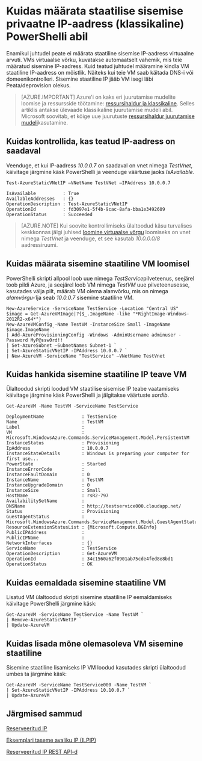 <properties 
   pageTitle="Kuidas määrata sisemise privaatne staatiline"
   description="Sisemine staatiline IP (DIPs) ja kuidas neid hallata mõistmine"
   services="virtual-network"
   documentationCenter="na"
   authors="jimdial"
   manager="carmonm"
   editor="tysonn" />
<tags 
   ms.service="virtual-network"
   ms.devlang="na"
   ms.topic="article"
   ms.tgt_pltfrm="na"
   ms.workload="infrastructure-services"
   ms.date="03/22/2016"
   ms.author="jdial" />

# <a name="how-to-set-a-static-internal-private-ip-address-using-powershell-classic"></a>Kuidas määrata staatilise sisemise privaatne IP-aadress (klassikaline) PowerShelli abil
Enamikul juhtudel peate ei määrata staatiline sisemise IP-aadress virtuaalne arvuti. VMs virtuaalse võrku, kuvatakse automaatselt vahemik, mis teie määratud sisemine IP-aadress. Kuid teatud juhtudel määramine kindla VM staatiline IP-aadress on mõistlik. Näiteks kui teie VM saab käitada DNS-i või domeenikontrolleri. Sisemine staatiline IP jääb VM isegi läbi Peata/deprovision olekus. 

> [AZURE.IMPORTANT] Azure'i on kaks eri juurutamise mudelite loomise ja ressursside töötamine: [ressursihaldur ja klassikaline](../resource-manager-deployment-model.md). Selles artiklis antakse ülevaade klassikaline juurutamise mudeli abil. Microsoft soovitab, et kõige uue juurutuste [ressursihaldur juurutamise mudeli](virtual-networks-static-private-ip-arm-ps.md)kasutamine.

## <a name="how-to-verify-if-a-specific-ip-address-is-available"></a>Kuidas kontrollida, kas teatud IP-aadress on saadaval
Veenduge, et kui IP-aadress *10.0.0.7* on saadaval on vnet nimega *TestVnet*, käivitage järgmine käsk PowerShelli ja veenduge väärtuse jaoks *IsAvailable*.

    Test-AzureStaticVNetIP –VNetName TestVNet –IPAddress 10.0.0.7 

    IsAvailable          : True
    AvailableAddresses   : {}
    OperationDescription : Test-AzureStaticVNetIP
    OperationId          : fd3097e1-5f4b-9cac-8afa-bba1e3492609
    OperationStatus      : Succeeded

>[AZURE.NOTE] Kui soovite kontrollimiseks ülaltoodud käsu turvalises keskkonnas jälgi juhised [loomine virtuaalse võrgu](virtual-networks-create-vnet-classic-portal.md) loomiseks on vnet nimega *TestVnet* ja veenduge, et see kasutab *10.0.0.0/8* aadressiruumi.

## <a name="how-to-specify-a-static-internal-ip-when-creating-a-vm"></a>Kuidas määrata sisemine staatiline VM loomisel
PowerShelli skripti allpool loob uue nimega *TestService*pilveteenus, seejärel toob pildi Azure, ja seejärel loob VM nimega *TestVM* uue pilveteenusesse, kasutades välja pilt, määrab VM olema alamvõrku, mis on nimega *alamvõrgu-1*ja seab *10.0.0.7* sisemine staatiline VM.

    New-AzureService -ServiceName TestService -Location "Central US"
    $image = Get-AzureVMImage|?{$_.ImageName -like "*RightImage-Windows-2012R2-x64*"}
    New-AzureVMConfig -Name TestVM -InstanceSize Small -ImageName $image.ImageName `
  	| Add-AzureProvisioningConfig -Windows -AdminUsername adminuser -Password MyP@ssw0rd!! `
  	| Set-AzureSubnet –SubnetNames Subnet-1 `
  	| Set-AzureStaticVNetIP -IPAddress 10.0.0.7 `
  	| New-AzureVM -ServiceName "TestService" –VNetName TestVnet

## <a name="how-to-retrieve-static-internal-ip-information-for-a-vm"></a>Kuidas hankida sisemine staatiline IP teave VM
Ülaltoodud skripti loodud VM staatilise sisemise IP teabe vaatamiseks käivitage järgmine käsk PowerShelli ja jälgitakse väärtuste *sordib*.

    Get-AzureVM -Name TestVM -ServiceName TestService

    DeploymentName              : TestService
    Name                        : TestVM
    Label                       : 
    VM                          : Microsoft.WindowsAzure.Commands.ServiceManagement.Model.PersistentVM
    InstanceStatus              : Provisioning
    IpAddress                   : 10.0.0.7
    InstanceStateDetails        : Windows is preparing your computer for first use...
    PowerState                  : Started
    InstanceErrorCode           : 
    InstanceFaultDomain         : 0
    InstanceName                : TestVM
    InstanceUpgradeDomain       : 0
    InstanceSize                : Small
    HostName                    : rsR2-797
    AvailabilitySetName         : 
    DNSName                     : http://testservice000.cloudapp.net/
    Status                      : Provisioning
    GuestAgentStatus            : Microsoft.WindowsAzure.Commands.ServiceManagement.Model.GuestAgentStatus
    ResourceExtensionStatusList : {Microsoft.Compute.BGInfo}
    PublicIPAddress             : 
    PublicIPName                : 
    NetworkInterfaces           : {}
    ServiceName                 : TestService
    OperationDescription        : Get-AzureVM
    OperationId                 : 34c1560a62f0901ab75cde4fed8e8bd1
    OperationStatus             : OK

## <a name="how-to-remove-a-static-internal-ip-from-a-vm"></a>Kuidas eemaldada sisemine staatiline VM
Lisatud VM ülaltoodud skripti sisemine staatiline IP eemaldamiseks käivitage PowerShelli järgmine käsk:
    
    Get-AzureVM -ServiceName TestService -Name TestVM `
  	| Remove-AzureStaticVNetIP `
  	| Update-AzureVM

## <a name="how-to-add-a-static-internal-ip-to-an-existing-vm"></a>Kuidas lisada mõne olemasoleva VM sisemine staatiline
Sisemine staatiline lisamiseks IP VM loodud kasutades skripti ülaltoodud umbes ta järgmine käsk:

    Get-AzureVM -ServiceName TestService000 -Name TestVM `
  	| Set-AzureStaticVNetIP -IPAddress 10.10.0.7 `
  	| Update-AzureVM

## <a name="next-steps"></a>Järgmised sammud

[Reserveeritud IP](virtual-networks-reserved-public-ip.md)

[Eksemplari taseme avaliku IP (ILPIP)](virtual-networks-instance-level-public-ip.md)

[Reserveeritud IP REST API-d](https://msdn.microsoft.com/library/azure/dn722420.aspx)
 
